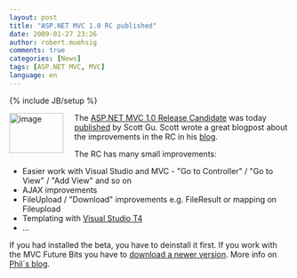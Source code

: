 ```yaml
---
layout: post
title: "ASP.NET MVC 1.0 RC published"
date: 2009-01-27 23:26
author: robert.muehsig
comments: true
categories: [News]
tags: [ASP.NET MVC, MVC]
language: en
---
```

{% include JB/setup %}
<p><a href="{{BASE_PATH}}/assets/wp-images-en/image39.png"><img style="border-top-width: 0px; border-left-width: 0px; border-bottom-width: 0px; margin: 0px 20px 0px 0px; border-right-width: 0px" height="72" alt="image" src="{{BASE_PATH}}/assets/wp-images-en/image-thumb43.png" width="97" align="left" border="0" /></a>The <a href="http://www.asp.net/mvc">ASP.NET MVC 1.0 Release Candidate</a> was today <a href="http://go.microsoft.com/fwlink/?LinkID=141184&amp;clcid=0x409">published</a> by Scott Gu. Scott wrote a great blogpost about the improvements in the RC in his <a href="http://weblogs.asp.net/scottgu/archive/2009/01/27/asp-net-mvc-1-0-release-candidate-now-available.aspx">blog</a>. </p> 


  <p>The RC has many small improvements:</p>  <ul>   <li>Easier work with Visual Studio and MVC - &quot;Go to Controller&quot; / &quot;Go to View&quot; / &quot;Add View&quot; and so on </li>    <li>AJAX improvements </li>    <li>FileUpload / &quot;Download&quot; improvements e.g. FileResult or mapping on Fileupload </li>    <li>Templating with <a href="http://www.hanselman.com/blog/T4TextTemplateTransformationToolkitCodeGenerationBestKeptVisualStudioSecret.aspx">Visual Studio T4</a> </li>    <li>... </li> </ul>  <p>If you had installed the beta, you have to deinstall it first. If you work with the MVC Future Bits you have to <a href="http://www.codeplex.com/aspnet/Release/ProjectReleases.aspx?ReleaseId=22359">download a newer version</a>. More info on <a href="http://haacked.com/archive/2009/01/27/aspnetmvc-release-candidate.aspx">Phil&#180;s blog</a>.</p>
